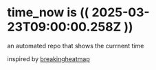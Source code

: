 # time_now is (( 2025-03-23T09:00:00.258Z ))

an automated repo that shows the currnent time

inspired by [breakingheatmap](https://github.com/breakingheatmap/breakingheatmap)